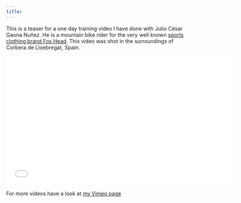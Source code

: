 ```yaml
---
title:
---
```


This is a teaser for a one day training video I have done with Julio César Gaona Nuñez.
He is a mountain bike rider for the very well known [sports clothing brand Fox Head](http://www.foxhead.com). This video was shot in the surroundings of Corbera de Lloebregat, Spain.

<iframe src="//player.vimeo.com/video/102645332?byline=0&title=0&badge=0" width="620" height="350" frameborder="0" webkitallowfullscreen mozallowfullscreen allowfullscreen></iframe>

For more videos have a look at [my Vimeo page](http://vimeo.com/fabriziotappero)
